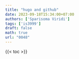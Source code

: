 ```yaml
---
title: "hugo and github"
date: 2023-09-18T15:34:00+07:00
authors: ['Sparisoma Viridi']
tags: ['is3999']
draft: false
math: true
url: "0048"
---
```

{{< toc >}}


